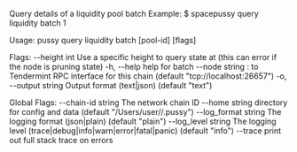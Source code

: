Query details of a liquidity pool batch
Example:
$ spacepussy query liquidity batch 1

Usage:
  pussy query liquidity batch [pool-id] [flags]

Flags:
      --height int      Use a specific height to query state at (this can error if the node is pruning state)
  -h, --help            help for batch
      --node string     <host>:<port> to Tendermint RPC interface for this chain (default "tcp://localhost:26657")
  -o, --output string   Output format (text|json) (default "text")

Global Flags:
      --chain-id string     The network chain ID
      --home string         directory for config and data (default "/Users/user//.pussy")
      --log_format string   The logging format (json|plain) (default "plain")
      --log_level string    The logging level (trace|debug|info|warn|error|fatal|panic) (default "info")
      --trace               print out full stack trace on errors
